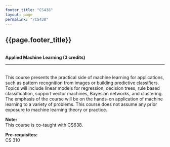 ```yaml
---
footer_title: "CS438"
layout: page
permalink: "/CS438"
---
```


## {{page.footer_title}}
\
**Applied Machine Learning (3 credits)**

---
\
This course presents the practical side of machine learning for applications, such as pattern recognition from images or building predictive classifiers. Topics will include linear models for regression, decision trees, rule based classification, support vector machines, Bayesian networks, and clustering. The emphasis of the course will be on the hands-on application of machine learning to a variety of problems. This course does not assume any prior exposure to machine learning theory or practice.

**Note:**
\
This course is co-taught with CS638.

**Pre-requisites:**
\
CS 310